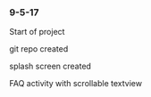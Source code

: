### 9-5-17
Start of project


git  repo created


splash screen created

FAQ activity with scrollable textview


